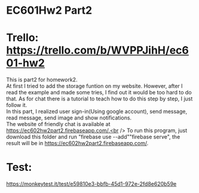 # EC601Hw2 Part2
# Trello: https://trello.com/b/WVPPJihH/ec601-hw2
This is part2 for homework2.<br />
At first I tried to add the storage funtion on my website. However, after I read the example and made some tries, I find out it would be too hard to do that. As for chat there is a tutorial to teach how to do this step by step, I just follow it.<br />
In this part, I realized user sign-in(Using google account), send message, read message, send image and show notifications.<br />
The website of friendly chat is available at https://ec602hw2part2.firebaseapp.com/.<br />
To run this program, just download this folder and run "firebase use --add""firebase serve", the result will be in https://ec602hw2part2.firebaseapp.com/.
# Test:
https://monkeytest.it/test/e59810e3-bbfb-45d1-972e-2fd8e620b59e
